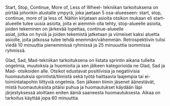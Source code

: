Start, Stop, Continue, More of, Less of Wheel- tekniikan tarkoituksena 
on piirtää johonkin alustalle ympyrä, joka jaetaan 5 osa-alueeseen: start, stop, continue, 
more of ja less of. Näihin kirjataan asioita otsikon mukaan eli start-alueelle tulee uusia asioita, 
joita ei aiemmin olla tehty, stop-alueelle asioita, joiden tekeminen on järkevää lopettaa, continue-alueelle  
asiat, jotka on hyviä ja joiden tekemistä jatketaan ja viimeiset kaksi aluetta asioille, joita jatkossa tulee 
tehdä enemmän/vähemmän. Retrospektiivin tulisi viedä 10 minuuttia pienemmissä ryhmissä ja 25 minuuuttia isommissa ryhmissä.

Glad, Sad, Mad-tekniikan tarkoituksena on listata sprintin aikana tulleita ongelmia, muutoksia 
ja huomioita ja sen jälkeen kategorioida ne Glad, Sad ja Mad- otsikoiden alle. Otsikot edustavat 
positiivisia ja negatiivisia  huomautuksia sprintistä/tiimistä sekä työtä haittaavia laajempia tai 
ei-toimintatapohin liittyviä ongelmia. Sen jälkeen tiimin jäsenet äänestävät, mistä huomautuksista pitäisi 
puhua ja huomautukset käydään läpi järjestyksessä aloittaen eniten ääniä saaneesta huomautuksesta. Aikaa on tarkoitus 
käyttää jopa 60 minuuttia.
 
